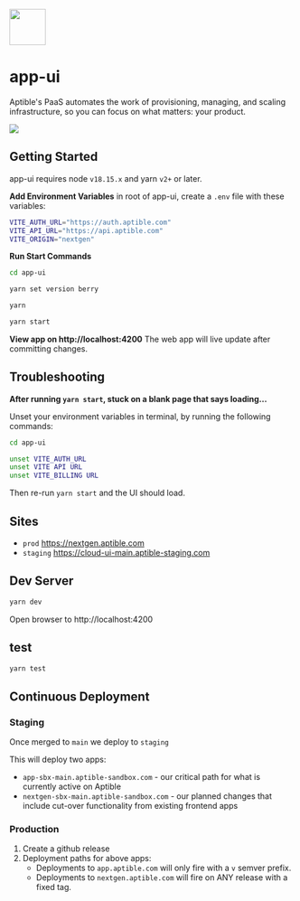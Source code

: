 <br>
<img src="https://user-images.githubusercontent.com/4295811/226700092-ffbd0c01-dba1-4880-8b77-a4d26e6228f0.svg"  width="64">

# app-ui

Aptible's PaaS automates the work of provisioning, managing, and scaling infrastructure, so you can focus on what matters: your product.

<img src="https://user-images.githubusercontent.com/4295811/248316533-f285fc02-3669-4d6f-96fe-fb854d148407.png"  style="max-width: 100%;">

## Getting Started
app-ui requires node `v18.15.x` and yarn `v2+` or later.

**Add Environment Variables**
in root of app-ui, create a `.env` file with these variables:
```bash
VITE_AUTH_URL="https://auth.aptible.com"
VITE_API_URL="https://api.aptible.com"
VITE_ORIGIN="nextgen"
```

**Run Start Commands**
```bash
cd app-ui
```
```bash
yarn set version berry
```
```bash
yarn
```
```bash
yarn start
```

**View app on http://localhost:4200**
The web app will live update after committing changes.

## Troubleshooting

**After running `yarn start`, stuck on a blank page that says loading...**

Unset your environment variables in terminal, by running the following commands:

```bash
cd app-ui
```
```bash
unset VITE_AUTH_URL
unset VITE API URL
unset VITE_BILLING URL
```
Then re-run `yarn start` and the UI should load.

## Sites

- `prod` https://nextgen.aptible.com
- `staging` https://cloud-ui-main.aptible-staging.com

## Dev Server

```bash
yarn dev
```

Open browser to http://localhost:4200

## test

```bash
yarn test
```

## Continuous Deployment

### Staging

Once merged to `main` we deploy to `staging` 

This will deploy two apps:

* `app-sbx-main.aptible-sandbox.com` - our critical path for what is currently active on Aptible
* `nextgen-sbx-main.aptible-sandbox.com` - our planned changes that include cut-over functionality from existing frontend apps

### Production

1. Create a github release
2. Deployment paths for above apps:
    * Deployments to `app.aptible.com` will only fire with a `v` semver prefix.
    * Deployments to `nextgen.aptible.com` will fire on ANY release with a fixed tag.